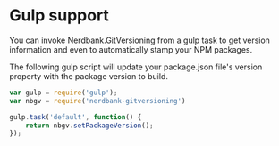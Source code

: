# Gulp support

You can invoke Nerdbank.GitVersioning from a gulp task to get
version information and even to automatically stamp your NPM packages.

The following gulp script will update your package.json file's version
property with the package version to build.  

```js
var gulp = require('gulp');
var nbgv = require('nerdbank-gitversioning')

gulp.task('default', function() {
    return nbgv.setPackageVersion();
});
```
